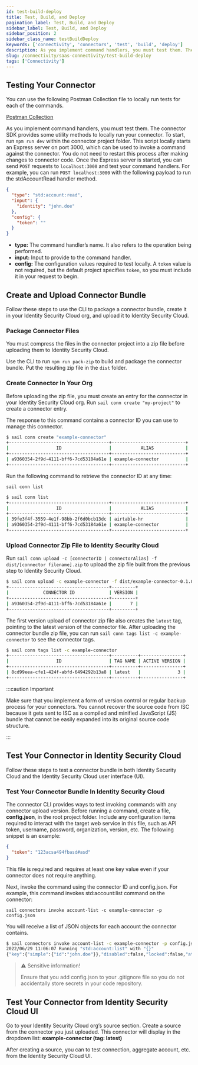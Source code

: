 ```yaml
---
id: test-build-deploy
title: Test, Build, and Deploy
pagination_label: Test, Build, and Deploy
sidebar_label: Test, Build, and Deploy
sidebar_position: 2
sidebar_class_name: testBuildDeploy
keywords: ['connectivity', 'connectors', 'test', 'build', 'deploy']
description: As you implement command handlers, you must test them. The connector SDK provides some utility methods to locally run your connector to test, build, and deploy.
slug: /connectivity/saas-connectivity/test-build-deploy
tags: ['Connectivity']
---
```


## Testing Your Connector

You can use the following Postman Collection file to locally run tests for each of the commands.

[Postman Collection](./assets/SaaS_Connectivity.postman_collection)

As you implement command handlers, you must test them. The connector SDK provides some utility methods to locally run your connector. To start, run `npm run dev` within the connector project folder. This script locally starts an Express server on port 3000, which can be used to invoke a command against the connector. You do not need to restart this process after making changes to connector code. Once the Express server is started, you can send `POST` requests to `localhost:3000` and test your command handlers. For example, you can run `POST localhost:3000` with the following payload to run the stdAccountRead handler method.

```json
{
  "type": "std:account:read",
  "input": {
    "identity": "john.doe"
  },
  "config": {
    "token": ""
  }
}
```

- **type:** The command handler’s name. It also refers to the operation being performed.
- **input:** Input to provide to the command handler.
- **config:** The configuration values required to test locally. A `token` value is not required, but the default project specifies `token`, so you must include it in your request to begin.

## Create and Upload Connector Bundle

Follow these steps to use the CLI to package a connector bundle, create it in your Identity Security Cloud org, and upload it to Identity Security Cloud.

### Package Connector Files

You must compress the files in the connector project into a zip file before uploading them to Identity Security Cloud.

Use the CLI to run `npm run pack-zip` to build and package the connector bundle. Put the resulting zip file in the `dist` folder.

### Create Connector In Your Org

Before uploading the zip file, you must create an entry for the connector in your Identity Security Cloud org. Run `sail conn create "my-project"` to create a connector entry.

The response to this command contains a connector ID you can use to manage this connector.

```bash
$ sail conn create "example-connector"
+--------------------------------------+----------------------------+
|                  ID                  |           ALIAS            |
+--------------------------------------+----------------------------+
| a9360354-2f9d-4111-bff6-7cd53184a61e | example-connector          |
+--------------------------------------+----------------------------+
```

Run the following command to retrieve the connector ID at any time:

```
sail conn list
```

```bash
$ sail conn list
+--------------------------------------+----------------------------+
|                  ID                  |           ALIAS            |
+--------------------------------------+----------------------------+
| 39fe3f4f-3559-4e1f-98bb-2f6d0bcb13dc | airtable-hr                |
| a9360354-2f9d-4111-bff6-7cd53184a61e | example-connector          |
+--------------------------------------+----------------------------+
```

### Upload Connector Zip File to Identity Security Cloud

Run `sail conn upload -c [connectorID | connectorAlias] -f dist/[connector filename].zip` to upload the zip file built from the previous step to Identity Security Cloud.

```bash
$ sail conn upload -c example-connector -f dist/example-connector-0.1.0.zip
+--------------------------------------+---------+
|             CONNECTOR ID             | VERSION |
+--------------------------------------+---------+
| a9360354-2f9d-4111-bff6-7cd53184a61e |       7 |
+--------------------------------------+---------+
```

The first version upload of connector zip file also creates the `latest` tag, pointing to the latest version of the connector file. After uploading the connector bundle zip file, you can run `sail conn tags list -c example-connector` to see the connector tags.

```bash
$ sail conn tags list -c example-connector
+--------------------------------------+----------+----------------+
|                  ID                  | TAG NAME | ACTIVE VERSION |
+--------------------------------------+----------+----------------+
| 8cd99eea-cfe1-424f-abfd-6494292b13a8 | latest   |              3 |
+--------------------------------------+----------+----------------+
```

:::caution Important

Make sure that you implement a form of version control or regular backup process for your connectors.
You cannot recover the source code from ISC because it gets sent to ISC as a compiled and minified JavaScript (JS) bundle that cannot be easily expanded into its original source code structure. 

:::

## Test Your Connector in Identity Security Cloud

Follow these steps to test a connector bundle in both Identity Security Cloud and the Identity Security Cloud user interface (UI).

### Test Your Connector Bundle In Identity Security Cloud

The connector CLI provides ways to test invoking commands with any connector upload version. Before running a command, create a file, **config.json**, in the root project folder. Include any configuration items required to interact with the target web service in this file, such as API token, username, password, organization, version, etc. The following snippet is an example:

```json
{
  "token": "123acsa494fbasd#asd"
}
```

This file is required and requires at least one key value even if your connector does not require anything.

Next, invoke the command using the connector ID and config.json. For example, this command invokes std:account:list command on the connector:

```
sail connectors invoke account-list -c example-connector -p config.json
```

You will receive a list of JSON objects for each account the connector contains.

```bash
$ sail connectors invoke account-list -c example-connector -p config.json
2022/06/29 11:06:07 Running "std:account:list" with "{}"
{"key":{"simple":{"id":"john.doe"}},"disabled":false,"locked":false,"attributes":{"id":"john.doe","displayName":"John Doe","entitlements":["administrator","sailpoint"]}}
```

> ⚠️ Sensitive information!
>
> Ensure that you add config.json to your .gitignore file so you do not accidentally store secrets in your code repository.

## Test Your Connector from Identity Security Cloud UI

Go to your Identity Security Cloud org’s source section. Create a source from the connector you just uploaded. This connector will display in the dropdown list: **example-connector (tag: latest)**

After creating a source, you can to test connection, aggregate account, etc. from the Identity Security Cloud UI.
